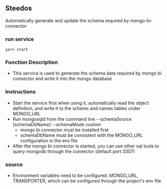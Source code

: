  ## Steedos
Automatically generate and update the schema required by mongo-bi-connector

### run service
```
yarn start
```

### Function Description
- This service is used to generate the schema data required by mongo bi connector and write it into the mongo database

### Instructions
- Start the service first when using it, automatically read the object definition, and write it to the schems and names tables under MONGO_URL
- Run mongosqld from the command line --schemaSource [schemaDbName] --schemaMode custom
    + mongo bi connector must be installed first
    + schemaDbName must be consistent with the MONGO_URL configuration in the env file
- After the mongo bi connector is started, you can use other sql tools to query mongodb through the connector (default port 3307)

### source
- Environment variables need to be configured: MONGO_URL, TRANSPORTER, which can be configured through the project's env file.